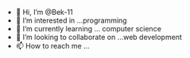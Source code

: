 - 👋 Hi, I’m @Bek-11
- 👀 I’m interested in ...programming
- 🌱 I’m currently learning ... computer science
- 💞️ I’m looking to collaborate on ...web development 
- 📫 How to reach me ...

<!---
Bek-11/Bek-11 is a ✨ special ✨ repository because its `README.md` (this file) appears on your GitHub profile.
You can click the Preview link to take a look at your changes.
--->
